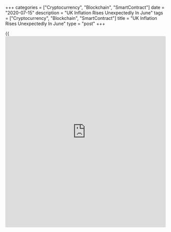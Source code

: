 +++
categories = ["Cryptocurrency", "Blockchain", "SmartContract"]
date = "2020-07-15"
description = "UK Inflation Rises Unexpectedly In June"
tags = ["Cryptocurrency", "Blockchain", "SmartContract"]
title = "UK Inflation Rises Unexpectedly In June"
type = "post"
+++

{{<iframe id="large-banner" src="https://www.bounty.group/#slide=2.0" width="100%" height="600" scrolling="no" style="border: 0px solid rgb(216, 221, 230); border-radius: 3px;">}}

UK consumer price inflation increased unexpectedly in June driven by
games and clothing cost, data from the Office for National Statistics
showed Wednesday.

Consumer price inflation rose to 0.6 percent from a four-year low of 0.5
percent in May. The rate was expected to slow to 0.4 percent.
Nonetheless, inflation continues to remain well below the central bank's
2 percent target.

Confounding expectations for a decline of 0.2 percent, consumer prices
gained 0.1 percent on a monthly basis after remaining unchanged in May.

Meanwhile, excluding energy, food, alcoholic beverages and tobacco, core
inflation advanced to 1.4 percent from 1.2 percent in May. The rate was
forecast to remain unchanged at 1.2 percent.

Prices for games and clothing provided upward contributions to
inflation, while food prices eased in June.

Bank of England Silvana Tenreyro said disinflationary pressures are set
to remain for some time. Headline inflation will continue to weaken in
the near-term, given a continuing sizeable impact from lower energy
prices, and a negative contribution from the recent cut in VAT.

Although these effects on headline inflation should prove temporary,
[policy](https://www.fintechee.com/policy/) needs to continue to support aggregate demand through the crisis,
she noted.

The small rise inflation probably will not be sustained for long as the
effects of the Chancellor's VAT cut for the hospitality/tourism sectors
and the "Eat Out to Help Out" restaurant discount scheme will probably
drag inflation just below zero in the coming months, Paul Dales, an
economist at Capital Economics, said.

ONS Deputy National Statistician for Economic Statistics Jonathan Athow
said, due to the pandemic, clothing prices have not followed the usual
seasonal pattern this year, with the normal falls due to the start of
the summer sales failing to materialize.  
  
Another report from ONS showed that output prices dropped 0.8 percent on
a yearly basis, slower than the 1.2 percent decrease in May and the
expected drop of 1.1 percent. This was the third consecutive month that
the rate has been negative.

Month-on-month, output prices advanced 0.3 percent, reversing a 0.2
percent drop in May. Economists had forecast a monthly growth of 0.2
percent. This was the first time the monthly rate has been positive
since January 2020 and the highest since July 2019.

Input prices fell by 6.4 percent on year in June compared to a 9.4
percent drop in May. This was the fifth consecutive fall in prices.
Economists had forecast a 6.5 percent fall.

On a monthly basis, input prices were up 2.4 percent in June, faster
than the 0.9 percent rise logged in May but slower than the 3 percent
rise economists' had forecast.

For comments and feedback [contact](https://www.playgroundfx.com/contact/): editorial@rtt[news](https://www.letsplayfx.com/blog/forex-news-website/).com

[Business News][1]

   1. www.rtt[news](https://www.letsplayfx.com/blog/forex-news-website/).com/Content/Business.aspx